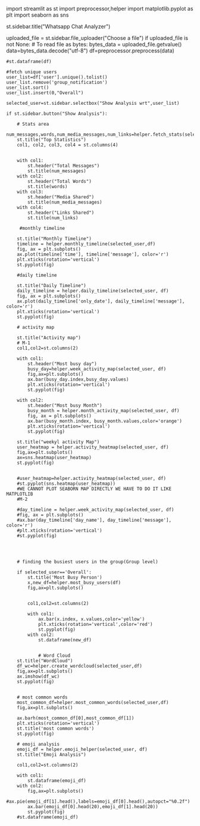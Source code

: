 import streamlit as st
import preprocessor,helper
import matplotlib.pyplot as plt
import seaborn as sns

st.sidebar.title("Whatsapp Chat Analyzer")

uploaded_file = st.sidebar.file_uploader("Choose a file")
if uploaded_file is not None:
    # To read file as bytes:
    bytes_data = uploaded_file.getvalue()
    data=bytes_data.decode("utf-8")
    df=preprocessor.preprocess(data)

    #st.dataframe(df)

    #fetch unique users
    user_list=df['user'].unique().tolist()
    user_list.remove('group_notification')
    user_list.sort()
    user_list.insert(0,"Overall")

    selected_user=st.sidebar.selectbox("Show Analysis wrt",user_list)

    if st.sidebar.button("Show Analysis"):

        # Stats area
        num_messages,words,num_media_messages,num_links=helper.fetch_stats(selected_user,df)
        st.title("Top Statistics")
        col1, col2, col3, col4 = st.columns(4)


        with col1:
            st.header("Total Messages")
            st.title(num_messages)
        with col2:
            st.header("Total Words")
            st.title(words)
        with col3:
            st.header("Media Shared")
            st.title(num_media_messages)
        with col4:
            st.header("Links Shared")
            st.title(num_links)

         #monthly timeline

        st.title("Monthly Timeline")
        timeline = helper.monthly_timeline(selected_user,df)
        fig, ax = plt.subplots()
        ax.plot(timeline['time'], timeline['message'], color='r')
        plt.xticks(rotation='vertical')
        st.pyplot(fig)

        #daily timeline

        st.title("Daily Timeline")
        daily_timeline = helper.daily_timeline(selected_user, df)
        fig, ax = plt.subplots()
        ax.plot(daily_timeline['only_date'], daily_timeline['message'], color='r')
        plt.xticks(rotation='vertical')
        st.pyplot(fig)

        # activity map

        st.title("Activity map")
        # M-1
        col1,col2=st.columns(2)

        with col1:
            st.header("Most busy day")
            busy_day=helper.week_activity_map(selected_user, df)
            fig,ax=plt.subplots()
            ax.bar(busy_day.index,busy_day.values)
            plt.xticks(rotation='vertical')
            st.pyplot(fig)

        with col2:
            st.header("Most busy Month")
            busy_month = helper.month_activity_map(selected_user, df)
            fig, ax = plt.subplots()
            ax.bar(busy_month.index, busy_month.values,color='orange')
            plt.xticks(rotation='vertical')
            st.pyplot(fig)

        st.title("weekyl activity Map")
        user_heatmap = helper.activity_heatmap(selected_user, df)
        fig,ax=plt.subplots()
        ax=sns.heatmap(user_heatmap)
        st.pyplot(fig)


        #user_heatmap=helper.activity_heatmap(selected_user, df)
        #st.pyplot(sns.heatmap(user_heatmap))
        #WE CANNOT PLOT SEABORN MAP DIRECTLY WE HAVE TO DO IT LIKE MATPLOTLIB
        #M-2

        #day_timeline = helper.week_activity_map(selected_user, df)
        #fig, ax = plt.subplots()
        #ax.bar(day_timeline['day_name'], day_timeline['message'], color='r')
        #plt.xticks(rotation='vertical')
        #st.pyplot(fig)




        # finding the busiest users in the group(Group level)

        if selected_user=='Overall':
            st.title('Most Busy Person')
            x,new_df=helper.most_busy_users(df)
            fig,ax=plt.subplots()


            col1,col2=st.columns(2)

            with col1:
                ax.bar(x.index, x.values,color='yellow')
                plt.xticks(rotation='vertical',color='red')
                st.pyplot(fig)
            with col2:
                st.dataframe(new_df)


                # Word Cloud
        st.title("WordCloud")
        df_wc=helper.create_wordcloud(selected_user,df)
        fig,ax=plt.subplots()
        ax.imshow(df_wc)
        st.pyplot(fig)


        # most common words
        most_common_df=helper.most_common_words(selected_user,df)
        fig,ax=plt.subplots()

        ax.barh(most_common_df[0],most_common_df[1])
        plt.xticks(rotation='vertical')
        st.title('most common words')
        st.pyplot(fig)

        # emoji analysis
        emoji_df = helper.emoji_helper(selected_user, df)
        st.title("Emoji Analysis")

        col1,col2=st.columns(2)

        with col1:
            st.dataframe(emoji_df)
        with col2:
            fig,ax=plt.subplots()
            #ax.pie(emoji_df[1].head(),labels=emoji_df[0].head(),autopct="%0.2f")
            ax.bar(emoji_df[0].head(20),emoji_df[1].head(20))
            st.pyplot(fig)
        #st.dataframe(emoji_df)





